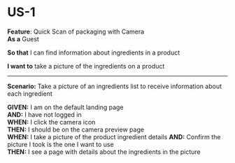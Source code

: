 # US-1 

**Feature**: Quick Scan of packaging with Camera  
**As a** Guest

**So that** I can find information about ingredients in a product

**I want to** take a picture of the ingredients on a product
<hr>

**Scenario:** Take a picture of an ingredients list to receive information about each ingredient  

**GIVEN:** I am on the default landing page  
**AND:** I have not logged in  
**WHEN:** I click the camera icon   
**THEN:** I should be on the camera preview page   
**WHEN:** I take a picture of the product ingredient details
**AND:** Confirm the picture I took is the one I want to use   
**THEN:** I see a page with details about the ingredients in the picture
